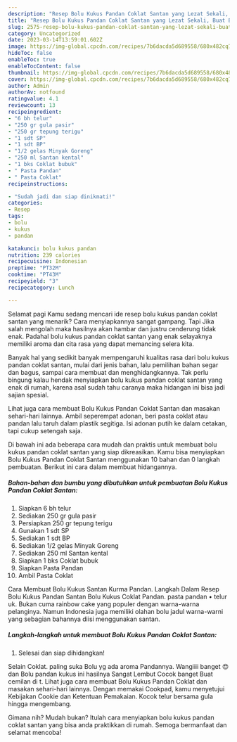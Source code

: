 ```yaml
---
description: "Resep Bolu Kukus Pandan Coklat Santan yang Lezat Sekali, Buat Buka Puasa Lezat Sekali"
title: "Resep Bolu Kukus Pandan Coklat Santan yang Lezat Sekali, Buat Buka Puasa Lezat Sekali"
slug: 2575-resep-bolu-kukus-pandan-coklat-santan-yang-lezat-sekali-buat-buka-puasa-lezat-sekali
category: Uncategorized
date: 2023-03-14T13:59:01.602Z
image: https://img-global.cpcdn.com/recipes/7b6dacda5d689558/680x482cq70/bolu-kukus-pandan-coklat-santan-foto-resep-utama.jpg
hideToc: false
enableToc: true
enableTocContent: false
thumbnail: https://img-global.cpcdn.com/recipes/7b6dacda5d689558/680x482cq70/bolu-kukus-pandan-coklat-santan-foto-resep-utama.jpg
cover: https://img-global.cpcdn.com/recipes/7b6dacda5d689558/680x482cq70/bolu-kukus-pandan-coklat-santan-foto-resep-utama.jpg
author: Admin
authorAv: notfound
ratingvalue: 4.1
reviewcount: 13
recipeingredient:
- "6 bh telur"
- "250 gr gula pasir"
- "250 gr tepung terigu"
- "1 sdt SP"
- "1 sdt BP"
- "1/2 gelas Minyak Goreng"
- "250 ml Santan kental"
- "1 bks Coklat bubuk"
- " Pasta Pandan"
- " Pasta Coklat"
recipeinstructions:

- "Sudah jadi dan siap dinikmati!"
categories:
- Resep
tags:
- bolu
- kukus
- pandan

katakunci: bolu kukus pandan 
nutrition: 239 calories
recipecuisine: Indonesian
preptime: "PT32M"
cooktime: "PT43M"
recipeyield: "3"
recipecategory: Lunch

---
```



Selamat pagi Kamu sedang mencari ide resep bolu kukus pandan coklat santan yang menarik? Cara menyiapkannya sangat gampang. Tapi Jika salah mengolah maka hasilnya akan hambar dan justru cenderung tidak enak. Padahal bolu kukus pandan coklat santan yang enak selayaknya memiliki aroma dan cita rasa yang dapat memancing selera kita.


Banyak hal yang sedikit banyak mempengaruhi kualitas rasa dari bolu kukus pandan coklat santan, mulai dari jenis bahan, lalu pemilihan bahan segar dan bagus, sampai cara membuat dan menghidangkannya. Tak perlu bingung kalau hendak menyiapkan bolu kukus pandan coklat santan yang enak di rumah, karena asal sudah tahu caranya maka hidangan ini bisa jadi sajian spesial.

Lihat juga cara membuat Bolu Kukus Pandan Coklat Santan dan masakan sehari-hari lainnya. Ambil seperempat adonan, beri pasta coklat atau pandan lalu taruh dalam plastik segitiga. Isi adonan putih ke dalam cetakan, tapi cukup setengah saja.


Di bawah ini ada beberapa cara mudah dan praktis untuk membuat bolu kukus pandan coklat santan yang siap dikreasikan. Kamu bisa menyiapkan Bolu Kukus Pandan Coklat Santan menggunakan 10 bahan dan 0 langkah pembuatan. Berikut ini cara dalam membuat hidangannya.

<!--inarticleads1-->

##### Bahan-bahan dan bumbu yang dibutuhkan untuk pembuatan Bolu Kukus Pandan Coklat Santan:

1. Siapkan 6 bh telur
1. Sediakan 250 gr gula pasir
1. Persiapkan 250 gr tepung terigu
1. Gunakan 1 sdt SP
1. Sediakan 1 sdt BP
1. Sediakan 1/2 gelas Minyak Goreng
1. Sediakan 250 ml Santan kental
1. Siapkan 1 bks Coklat bubuk
1. Siapkan  Pasta Pandan
1. Ambil  Pasta Coklat


Cara Membuat Bolu Kukus Santan Kurma Pandan. Langkah Dalam Resep Bolu Kukus Pandan Santan Bolu Kukus Coklat Pandan. pasta pandan • telur uk. Bukan cuma rainbow cake yang populer dengan warna-warna pelanginya. Namun Indonesia juga memiliki olahan bolu jadul warna-warni yang sebagian bahannya diisi menggunakan santan. 

<!--inarticleads2-->

##### Langkah-langkah untuk membuat Bolu Kukus Pandan Coklat Santan:


1. Selesai dan siap dihidangkan!

Selain Coklat. paling suka Bolu yg ada aroma Pandannya. Wangiiii banget 😍dan Bolu pandan kukus ini hasilnya Sangat Lembut Cocok banget Buat cemilan di t. Lihat juga cara membuat Bolu Kukus Pandan Coklat dan masakan sehari-hari lainnya. Dengan memakai Cookpad, kamu menyetujui Kebijakan Cookie dan Ketentuan Pemakaian. Kocok telur bersama gula hingga mengembang. 

Gimana nih? Mudah bukan? Itulah cara menyiapkan bolu kukus pandan coklat santan yang bisa anda praktikkan di rumah. Semoga bermanfaat dan selamat mencoba!
